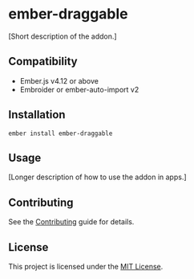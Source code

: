 # ember-draggable

[Short description of the addon.]

## Compatibility

- Ember.js v4.12 or above
- Embroider or ember-auto-import v2

## Installation

```
ember install ember-draggable
```

## Usage

[Longer description of how to use the addon in apps.]

## Contributing

See the [Contributing](CONTRIBUTING.md) guide for details.

## License

This project is licensed under the [MIT License](LICENSE.md).
